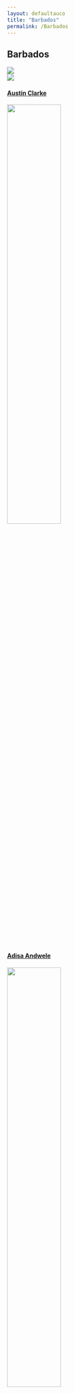```yaml
---
layout: defaultauco
title: "Barbados"
permalink: /Barbados
---
```

<div class="container-0">
    <div class="container-title">
        <span class="country"><h2>Barbados</h2></span>
        <div class="photo-co">
          <img src="https://www.worldatlas.com/upload/35/7b/b8/bb-01.jpg" >
    </div>
</div>
<!-- partial:index.partial.html -->
<div class="container">
  <div class="timeline clearfix">
  <div class="vertical-line">
  <div id="post-1" class="vesti-col timeline-post">
   <div class="vesti-content-wrapper">
     <div class="photo">
       <img src="https://magazine.utoronto.ca/wp-content/uploads/2016/07/Clarke_Austin_480-1200x0-c-default.jpg">
       <div class="vesti-date-wrapper">
         <div class="vesti-date">
         </div>
       </div>
     </div>
     <div class="vesti-desc">
       <a class="desc-a" href="#">
         <h4><a href="/aclarke"> Austin Clarke </a></h4>
       </a>
     </div>
   </div>
 </div>
<div id="post-3" class="vesti-col timeline-post">
       <div class="vesti-content-wrapper">
         <div class="photo">
           <img src="https://pbs.twimg.com/media/EIOROMRXYAAoq4Y?format=jpg&name=large" width="50%" height="50%">
           <div class="vesti-date-wrapper">
             <div class="vesti-date">
             </div>
           </div>
         </div>
         <div class="vesti-desc">
           <a class="desc-a" href="#">
             <h4><a href="/aandwele"> Adisa Andwele </a></h4>
           </a>
         </div>
       </div>
     </div>
<div id="post-3" class="vesti-col timeline-post">
      <div class="vesti-content-wrapper">
        <div class="photo">
          <img src="https://www.peepaltreepress.com/sites/default/files/styles/author_large/public/anthony%20kellman1%20%281%29.jpg?itok=kI1huzgw" width="50%" height="50%">
          <div class="vesti-date-wrapper">
            <div class="vesti-date">
            </div>
          </div>
        </div>
        <div class="vesti-desc">
          <a class="desc-a" href="#">
            <h4><a href="/akellman"> Anthony Kellman </a></h4>
          </a>
        </div>
      </div>
    </div>
<div id="post-4" class="vesti-col timeline-post">
      <div class="vesti-content-wrapper">
        <div class="photo">
          <img src="http://www.chattelhousebooks.biz/images/authors/AlvinCummins.jpg" width="70%" height="100%">
          <div class="vesti-date-wrapper">
            <div class="vesti-date">
            </div>
          </div>
        </div>
        <div class="vesti-desc">
          <a class="desc-a" href="#">
            <h4><a href="/acummins"> Alvin Cummins </a></h4>
          </a>
        </div>
      </div>
    </div>
 <div id="post-5" class="vesti-col timeline-post">
      <div class="vesti-content-wrapper">
        <div class="photo">
          <img src="https://t4.ftcdn.net/jpg/03/40/12/49/360_F_340124934_bz3pQTLrdFpH92ekknuaTHy8JuXgG7fi.jpg" width="50%" height="40%">
          <div class="vesti-date-wrapper">
            <div class="vesti-date">
            </div>
          </div>
        </div>
        <div class="vesti-desc">
          <a class="desc-a" href="#">
            <h4><a href="/cbrowning"> Callie Browning </a></h4>
          </a>
        </div>
      </div>
    </div>
<div id="post-6" class="vesti-col timeline-post">
      <div class="vesti-content-wrapper">
        <div class="photo">
          <img src="https://25xvvp9qksr39jp1815u6s1l-wpengine.netdna-ssl.com/wp-content/uploads/2021/03/cherie-jones.jpg" width="50%" height="50%">
          <div class="vesti-date-wrapper">
            <div class="vesti-date">
            </div>
          </div>
        </div>
        <div class="vesti-desc">
          <a class="desc-a" href="#">
            <h4><a href="/cjones"> Cherie Jones </a></h4>
          </a>
        </div>
      </div>
    </div>
<div id="post-6" class="vesti-col timeline-post">
      <div class="vesti-content-wrapper">
        <div class="photo">
          <img src="https://www.blackpast.org/wp-content/uploads/prodimages/files/blackpast_images/David_Augustus_Straker_1902.jpg" width="50%" height="50%">
          <div class="vesti-date-wrapper">
            <div class="vesti-date">
            </div>
          </div>
        </div>
        <div class="vesti-desc">
          <a class="desc-a" href="#">
            <h4><a href="/dstraker"> D. Augustus Straker </a></h4>
          </a>
        </div>
      </div>
    </div>
<div id="post-6" class="vesti-col timeline-post">
          <div class="vesti-content-wrapper">
            <div class="photo">
              <img src="https://media-exp1.licdn.com/dms/image/C4E03AQHMf0wPhXtKzw/profile-displayphoto-shrink_200_200/0/1633375973869?e=2147483647&v=beta&t=WJ2VxThZgaANf9uvl5KSjNio3-dRa1MZd82d17ZeCmI" width="50%" height="50%">
              <div class="vesti-date-wrapper">
                <div class="vesti-date">
                </div>
              </div>
            </div>
            <div class="vesti-desc">
              <a class="desc-a" href="#">
                <h4><a href="/devery"> Donna Every </a></h4>
              </a>
            </div>
          </div>
        </div>
<div id="post-6" class="vesti-col timeline-post">
              <div class="vesti-content-wrapper">
                <div class="photo">
                  <img src="https://www.bimlitfest.org/sites/default/files/styles/author/public/images/authors/edison_t._williams.jpg?itok=Fl7_eut-" width="50%" height="50%">
                  <div class="vesti-date-wrapper">
                    <div class="vesti-date">
                    </div>
                  </div>
                </div>
                <div class="vesti-desc">
                  <a class="desc-a" href="#">
                    <h4><a href="/ewilliams"> Edison Theo Williams </a></h4>
                  </a>
                </div>
              </div>
            </div>
<div id="post-6" class="vesti-col timeline-post">
      <div class="vesti-content-wrapper">
        <div class="photo">
          <img src="https://rosalienebacchus.files.wordpress.com/2021/02/barbadian-poet-edward-kamau-brathwaite.jpg" width="50%" height="50%">
          <div class="vesti-date-wrapper">
            <div class="vesti-date">
            </div>
          </div>
        </div>
        <div class="vesti-desc">
          <a class="desc-a" href="#">
            <h4><a href="/kbrathwaite"> Edward Kamau Brathwaite </a></h4>
          </a>
        </div>
      </div>
    </div>
    <div id="post-7" class="vesti-col timeline-post">
      <div class="vesti-content-wrapper">
        <div class="photo">
          <img src="https://aaregistry.org/wp-content/uploads/2012/02/Frank-Collymore.jpg">
          <div class="vesti-date-wrapper">
            <div class="vesti-date">
            </div>
          </div>
        </div>
        <div class="vesti-desc">
          <a class="desc-a" href="#">
            <h4><a href="/fcollymore"> Frank A Collymore </a></h4>
          </a>
        </div>
      </div>
    </div>
<div id="post-3" class="vesti-col timeline-post">
           <div class="vesti-content-wrapper">
             <div class="photo">
               <img src="http://www.artsetcbarbados.com/sites/default/files/styles/175x250_past_issues/public/featuresimages/ae29_slideshow_drayton2_0.jpg?itok=UYlQ1Uj-" width="50%" height="50%">
               <div class="vesti-date-wrapper">
                 <div class="vesti-date">
                 </div>
               </div>
             </div>
             <div class="vesti-desc">
               <a class="desc-a" href="#">
               <h4><a href="/gdrayton"> Geoffrey Drayton </a></h4>
               </a>
             </div>
           </div>
         </div>
    <div id="post-8" class="vesti-col timeline-post">
      <div class="vesti-content-wrapper">
        <div class="photo">
          <img src="https://gisbarbados.gov.bb/wp-content/uploads/2022/06/George-Lamming_edit.jpg">
          <div class="vesti-date-wrapper">
       <div class="vesti-date">
          </div>
        </div>
      </div>
        <div class="vesti-desc">
          <a class="desc-a" href="#">
            <h4><a href="/glamming"> George Lamming </a></h4>
          </a>
        </div>
      </div>
    </div>
<div id="post-8" class="vesti-col timeline-post">
      <div class="vesti-content-wrapper">
        <div class="photo">
          <img src="https://repeatingislands.files.wordpress.com/2021/01/hilarypng.png">
          <div class="vesti-date-wrapper">
       <div class="vesti-date">
          </div>
        </div>
      </div>
        <div class="vesti-desc">
          <a class="desc-a" href="#">
            <h4><a href="/hbeckles"> Hilary Beckles </a></h4>
          </a>
        </div>
      </div>
    </div>
<div id="post-9" class="vesti-col timeline-post">
      <div class="vesti-content-wrapper">
        <div class="photo">
          <img src="https://www.peepaltreepress.com/sites/default/files/styles/author_large/public/karen%20lord%20cropped.jpg">
          <div class="vesti-date-wrapper">
       <div class="vesti-date">
          </div>
        </div>
      </div>
        <div class="vesti-desc">
          <a class="desc-a" href="#">
            <h4><a href="/klord"> Karen Lord </a></h4>
          </a>
        </div>
      </div>
    </div>
<div id="post-9" class="vesti-col timeline-post">
          <div class="vesti-content-wrapper">
            <div class="photo">
              <img src="https://www.peepaltreepress.com/sites/default/files/styles/author_large/public/Kevyn%20Alan%20Arthur%20bw.jpg?itok=tEGi4dEv">
              <div class="vesti-date-wrapper">
           <div class="vesti-date">
              </div>
            </div>
          </div>
            <div class="vesti-desc">
              <a class="desc-a" href="#">
                <h4><a href="/karthur"> Kevyn Alan Arthur </a></h4>
              </a>
            </div>
          </div>
        </div>
<div id="post-9" class="vesti-col timeline-post">
                  <div class="vesti-content-wrapper">
                    <div class="photo">
                      <img src="https://t4.ftcdn.net/jpg/03/40/12/49/360_F_340124934_bz3pQTLrdFpH92ekknuaTHy8JuXgG7fi.jpg">
                      <div class="vesti-date-wrapper">
                   <div class="vesti-date">
                      </div>
                    </div>
                  </div>
                    <div class="vesti-desc">
                      <a class="desc-a" href="#">
                        <h4><a href="/mchapman"> Matthew James Chapman</a></h4>
                      </a>
                    </div>
                  </div>
                </div>
      <div id="post-10" class="vesti-col timeline-post">
      <div class="vesti-content-wrapper">
        <div class="photo">
          <img src="https://m.media-amazon.com/images/I/91IiRXfyIXL._SX450_.jpg" width="50%" heigh="50%">
          <div class="vesti-date-wrapper">
       <div class="vesti-date">
          </div>
        </div>
      </div>
        <div class="vesti-desc">
          <a class="desc-a" href="#">
            <h4><a href="/okwamdela"> Odimumba Kwamdela </a></h4>
          </a>
        </div>
      </div>
    </div>
    <div id="post-10" class="vesti-col timeline-post">
    <div class="vesti-content-wrapper">
      <div class="photo">
        <img src="https://static.wixstatic.com/media/c67ccf_4e873483aa1747d590318918f1fc8be6~mv2_d_2878_4032_s_4_2.jpg/v1/crop/x_0,y_93,w_2878,h_2533/fill/w_618,h_544,al_c,q_80,usm_0.66_1.00_0.01,enc_auto/IMG_3785.jpg" width="70%" heigh="50%">
        <div class="vesti-date-wrapper">
     <div class="vesti-date">
        </div>
      </div>
    </div>
      <div class="vesti-desc">
        <a class="desc-a" href="#">
          <h4><a href="/sbourne"> Shakirah Bourne </a></h4>
        </a>
      </div>
    </div>
  </div>
  <div id="post-10" class="vesti-col timeline-post">
  <div class="vesti-content-wrapper">
    <div class="photo">
      <img src="https://m.media-amazon.com/images/I/61jVxQ1zAsL._SX450_.jpg" width="50%" heigh="30%">
      <div class="vesti-date-wrapper">
   <div class="vesti-date">
      </div>
    </div>
  </div>
    <div class="vesti-desc">
      <a class="desc-a" href="#">
        <h4><a href="/sdurant"> Suzanne Durant </a></h4>
      </a>
    </div>
  </div>
</div>
<div id="post-10" class="vesti-col timeline-post">
<div class="vesti-content-wrapper">
  <div class="photo">
    <img src="https://barbadostoday.bb/wp-content/uploads/2021/03/Timothy-Callender-in-library-960x923.jpg" width="60%" height="70%">
    <div class="vesti-date-wrapper">
 <div class="vesti-date">
    </div>
  </div>
</div>
  <div class="vesti-desc">
    <a class="desc-a" href="#">
      <h4><a href="/tcallender"> Timothy Callender </a></h4>
    </a>
  </div>
</div>
</div>
<!-- partial -->
